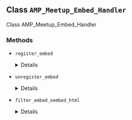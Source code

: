 ## Class `AMP_Meetup_Embed_Handler`

Class AMP_Meetup_Embed_Handler

### Methods
* `register_embed`

	<details>

	```php
	public register_embed()
	```

	Register embed.


	</details>
* `unregister_embed`

	<details>

	```php
	public unregister_embed()
	```

	Unregister embed.


	</details>
* `filter_embed_oembed_html`

	<details>

	```php
	public filter_embed_oembed_html( $cache, $url )
	```

	Filter oEmbed HTML for Meetup to prepare it for AMP.


	</details>
